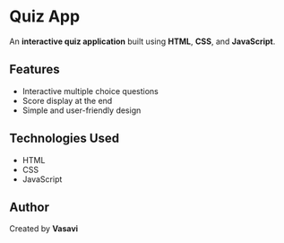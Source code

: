 # Quiz App

An **interactive quiz application** built using **HTML**, **CSS**, and **JavaScript**.

## Features
- Interactive multiple choice questions
- Score display at the end
- Simple and user-friendly design

## Technologies Used
- HTML  
- CSS  
- JavaScript

## Author
Created by **Vasavi**
